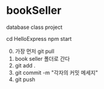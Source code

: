 # bookSeller
database class project

cd HelloExpress
npm start

0. 가장 먼저 git pull
1. book seller 폴더로 간다
2. git add .
3. git commit -m "각자의 커밋 메세지"
4. git push